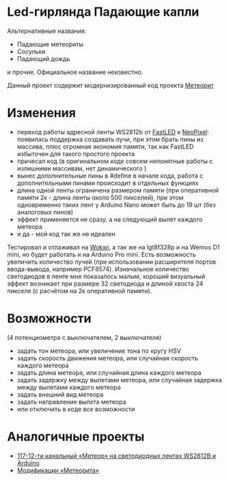# Led-гирлянда Падающие капли

Альтернативные названия:

* Падающие метеориты
* Сосульки
* Падающий дождь

и прочие.
Официальное название неизвестно.


Данный проект содержит модернизированный код проекта [Метеорит](http://www.getchip.net/posts/117-12-ti-kanalnyjj-meteor-na-svetodiodnykh-lentakh-ws2812b-arduino/)

# Изменения

* переход работы адресной ленты WS2812b от [FastLED](https://github.com/FastLED/FastLED/) к [NeoPixel](https://github.com/adafruit/Adafruit_NeoPixel): появилась поддержка создавать лучи, при этом брать пины из массива, плюс огромная экономия памяти, так как FastLED избыточен для такого простого проекта
* причесал код (в оригинальном коде совсем непонятные работы с излишними массивам, нет динамического )
* вынес дополнительные пины в #define в начале кода, работа с дополнительными пинами происходит в отдельных функциях
* длина одной ленты ограничена размером памяти (при оперативной памяти 2к - длина ленты около 500 пикселей), при этом одновременно таких лент у Arduino Nano может быть до 19 шт (без аналоговых пинов)
* эффект применяется не сразу, а на следующий вылет каждого метеора
* и да - мой код так же не идеален

Тестировал и отлаживал на [Wokwi](https://wokwi.com/projects/392864539998877697), а так же на lgt8f328p и на Wemos D1 mini, но будет работать и на Arduino Pro mini.
Есть возможность увеличить количество лучей (при использовании расширителя портов ввода-вывода, например PCF8574).
Изначальное количество светодиодов в ленте мне показалось малым, хороший визуальный эффект возникает при размере 32 светодиода и длиной хвоста 24 пикселя (с расчётом на 2к оперативной памяти).

# Возможности

(4 потенциометра с выключателем, 2 выключателя)

* задать тон метеора, или увеличение тона по кругу HSV
* задать скорость движения метеора, или случайная скорость каждого метеора
* задать длина метеора, или случайная длина каждого метеора
* задать задержку между вылетами метеора, или случайная задержка между вылетами каждого метеора
* задать внешний вид метеора
* задать направление вылета метеора
* или отключить в коде все возможности

# Аналогичные проекты

* [117-12-ти канальный «Метеор» на светодиодных лентах WS2812B и Arduino](http://www.getchip.net/posts/117-12-ti-kanalnyjj-meteor-na-svetodiodnykh-lentakh-ws2812b-arduino/)
* [Модификации «Метеорита»](http://www.forum.getchip.net/viewtopic.php?f=24&t=610)

